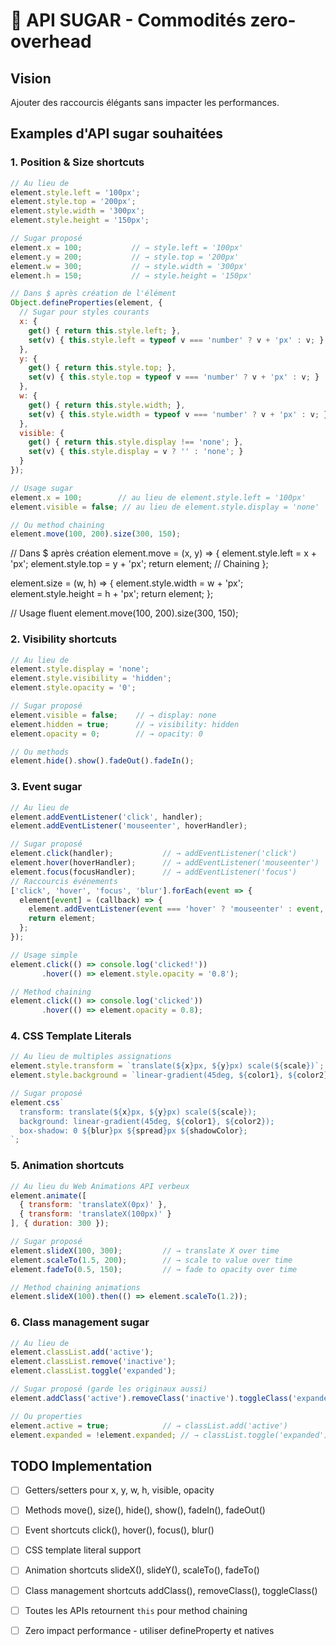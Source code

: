# 🍭 API SUGAR - Commodités zero-overhead

## Vision
Ajouter des raccourcis élégants sans impacter les performances.

## Examples d'API sugar souhaitées

### 1. Position & Size shortcuts
```javascript
// Au lieu de
element.style.left = '100px';
element.style.top = '200px';
element.style.width = '300px';
element.style.height = '150px';

// Sugar proposé
element.x = 100;           // → style.left = '100px'
element.y = 200;           // → style.top = '200px'  
element.w = 300;           // → style.width = '300px'
element.h = 150;           // → style.height = '150px'

// Dans $ après création de l'élément
Object.defineProperties(element, {
  // Sugar pour styles courants
  x: {
    get() { return this.style.left; },
    set(v) { this.style.left = typeof v === 'number' ? v + 'px' : v; }
  },
  y: {
    get() { return this.style.top; },
    set(v) { this.style.top = typeof v === 'number' ? v + 'px' : v; }
  },
  w: {
    get() { return this.style.width; },
    set(v) { this.style.width = typeof v === 'number' ? v + 'px' : v; }
  },
  visible: {
    get() { return this.style.display !== 'none'; },
    set(v) { this.style.display = v ? '' : 'none'; }
  }
});

// Usage sugar
element.x = 100;        // au lieu de element.style.left = '100px'
element.visible = false; // au lieu de element.style.display = 'none'

// Ou method chaining
element.move(100, 200).size(300, 150);
```
// Dans $ après création
element.move = (x, y) => {
  element.style.left = x + 'px';
  element.style.top = y + 'px';
  return element; // Chaining
};

element.size = (w, h) => {
  element.style.width = w + 'px';
  element.style.height = h + 'px';
  return element;
};

// Usage fluent
element.move(100, 200).size(300, 150);
### 2. Visibility shortcuts
```javascript
// Au lieu de
element.style.display = 'none';
element.style.visibility = 'hidden';
element.style.opacity = '0';

// Sugar proposé
element.visible = false;    // → display: none
element.hidden = true;      // → visibility: hidden
element.opacity = 0;        // → opacity: 0

// Ou methods
element.hide().show().fadeOut().fadeIn();
```

### 3. Event sugar
```javascript
// Au lieu de
element.addEventListener('click', handler);
element.addEventListener('mouseenter', hoverHandler);

// Sugar proposé
element.click(handler);           // → addEventListener('click')
element.hover(hoverHandler);      // → addEventListener('mouseenter')
element.focus(focusHandler);      // → addEventListener('focus')
// Raccourcis événements
['click', 'hover', 'focus', 'blur'].forEach(event => {
  element[event] = (callback) => {
    element.addEventListener(event === 'hover' ? 'mouseenter' : event, callback);
    return element;
  };
});

// Usage simple
element.click(() => console.log('clicked!'))
       .hover(() => element.style.opacity = '0.8');

// Method chaining
element.click(() => console.log('clicked'))
       .hover(() => element.opacity = 0.8);
```

### 4. CSS Template Literals
```javascript
// Au lieu de multiples assignations
element.style.transform = `translate(${x}px, ${y}px) scale(${scale})`;
element.style.background = `linear-gradient(45deg, ${color1}, ${color2})`;

// Sugar proposé
element.css`
  transform: translate(${x}px, ${y}px) scale(${scale});
  background: linear-gradient(45deg, ${color1}, ${color2});
  box-shadow: 0 ${blur}px ${spread}px ${shadowColor};
`;
```

### 5. Animation shortcuts
```javascript
// Au lieu du Web Animations API verbeux
element.animate([
  { transform: 'translateX(0px)' },
  { transform: 'translateX(100px)' }
], { duration: 300 });

// Sugar proposé
element.slideX(100, 300);         // → translate X over time
element.scaleTo(1.5, 200);        // → scale to value over time
element.fadeTo(0.5, 150);         // → fade to opacity over time

// Method chaining animations
element.slideX(100).then(() => element.scaleTo(1.2));
```

### 6. Class management sugar
```javascript
// Au lieu de
element.classList.add('active');
element.classList.remove('inactive');
element.classList.toggle('expanded');

// Sugar proposé (garde les originaux aussi)
element.addClass('active').removeClass('inactive').toggleClass('expanded');

// Ou properties
element.active = true;            // → classList.add('active')
element.expanded = !element.expanded; // → classList.toggle('expanded')
```

## TODO Implementation
- [ ] Getters/setters pour x, y, w, h, visible, opacity
- [ ] Methods move(), size(), hide(), show(), fadeIn(), fadeOut()
- [ ] Event shortcuts click(), hover(), focus(), blur()
- [ ] CSS template literal support
- [ ] Animation shortcuts slideX(), slideY(), scaleTo(), fadeTo()
- [ ] Class management shortcuts addClass(), removeClass(), toggleClass()
- [ ] Toutes les APIs retournent `this` pour method chaining
- [ ] Zero impact performance - utiliser defineProperty et natives



